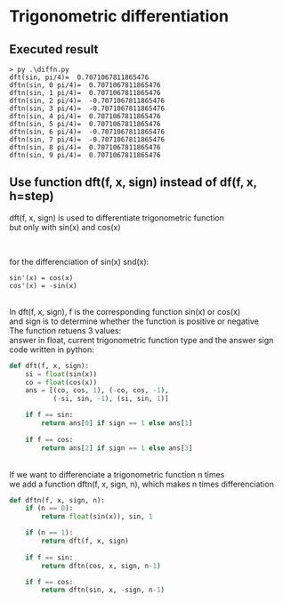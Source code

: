 # Trigonometric differentiation

## Executed result
```
> py .\diffn.py
dft(sin, pi/4)=  0.7071067811865476
dftn(sin, 0 pi/4)=  0.7071067811865476
dftn(sin, 1 pi/4)=  0.7071067811865476
dftn(sin, 2 pi/4)=  -0.7071067811865476
dftn(sin, 3 pi/4)=  -0.7071067811865476
dftn(sin, 4 pi/4)=  0.7071067811865476
dftn(sin, 5 pi/4)=  0.7071067811865476
dftn(sin, 6 pi/4)=  -0.7071067811865476
dftn(sin, 7 pi/4)=  -0.7071067811865476
dftn(sin, 8 pi/4)=  0.7071067811865476
dftn(sin, 9 pi/4)=  0.7071067811865476
```

## Use function dft(f, x, sign) instead of df(f, x, h=step)
dft(f, x, sign) is used to differentiate trigonometric function\
but only with sin(x) and cos(x)
```
```
\
for the differenciation of sin(x) snd(x):
```
sin'(x) = cos(x)
cos'(x) = -sin(x)
```
\
In dft(f, x, sign), f is the corresponding function sin(x) or cos(x)\
and sign is to determine whether the function is positive or negative\
The function retuens 3 values:\
answer in float, current trigonometric function type and the answer sign\
code written in python:
```py
def dft(f, x, sign):
    si = float(sin(x))
    co = float(cos(x))
    ans = [(co, cos, 1), (-co, cos, -1), 
           (-si, sin, -1), (si, sin, 1)]

    if f == sin:
        return ans[0] if sign == 1 else ans[1]
        
    if f == cos:
        return ans[2] if sign == 1 else ans[3]
```
\
If we want to differenciate a trigonometric function n times\
we add a function dftn(f, x, sign, n), which makes n times differenciation
```py
def dftn(f, x, sign, n):
    if (n == 0):
        return float(sin(x)), sin, 1

    if (n == 1):
        return dft(f, x, sign)
        
    if f == sin:
        return dftn(cos, x, sign, n-1)

    if f == cos:
        return dftn(sin, x, -sign, n-1)
```
